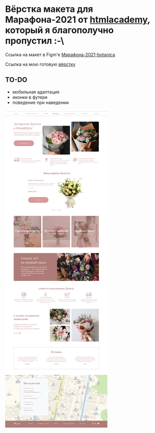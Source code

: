 # Вёрстка макета для Марафона-2021 от [htmlacademy](https://github.com/htmlacademy), который я благополучно пропустил :-\

Ссылка на макет в Figm'е [Марафона-2021-botanica](https://www.figma.com/file/HdU7VTV6uNdHyuvDrffeKC/%D0%9C%D0%B0%D1%80%D0%B0%D1%84%D0%BE%D0%BD-2021?node-id=0%3A1)

Ссылка на мою готовую [вёрстку](https://pacman-d.github.io/Marathon-2021-botanika/)

## TO-DO
* мобильная адаптация
* иконки в футере
* поведение при наведении

![картинка макета](Frame.png)
